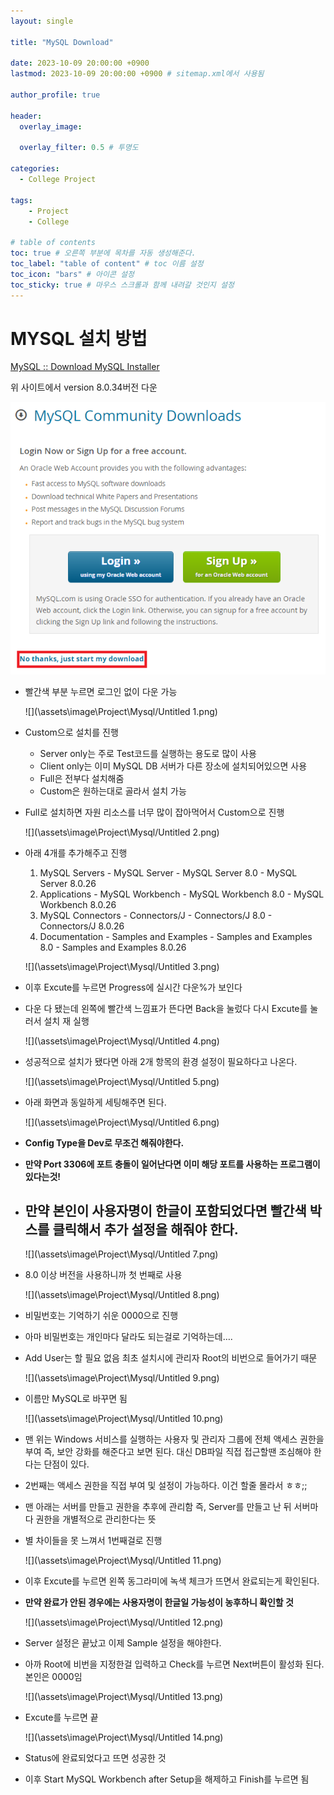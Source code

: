 ```yaml
---
layout: single

title: "MySQL Download"

date: 2023-10-09 20:00:00 +0900
lastmod: 2023-10-09 20:00:00 +0900 # sitemap.xml에서 사용됨

author_profile: true

header:
  overlay_image: 

  overlay_filter: 0.5 # 투명도

categories: 
  - College Project

tags: 
    - Project
    - College

# table of contents
toc: true # 오른쪽 부분에 목차를 자동 생성해준다.
toc_label: "table of content" # toc 이름 설정
toc_icon: "bars" # 아이콘 설정
toc_sticky: true # 마우스 스크롤과 함께 내려갈 것인지 설정
---
```

# MYSQL 설치 방법

[MySQL :: Download MySQL Installer](https://dev.mysql.com/downloads/windows/installer/8.0.html)

위 사이트에서 version 8.0.34버전 다운

![](\assets\image\Project\Mysql/Untitled.png)

- 빨간색 부분 누르면 로그인 없이 다운 가능
    
    ![](\assets\image\Project\Mysql/Untitled 1.png)
    
- Custom으로 설치를 진행
    - Server only는 주로 Test코드를 실행하는 용도로 많이 사용
    - Client only는 이미 MySQL DB 서버가 다른 장소에 설치되어있으면 사용
    - Full은 전부다 설치해줌
    - Custom은 원하는대로 골라서 설치 가능
- Full로 설치하면 자원 리소스를 너무 많이 잡아먹어서 Custom으로 진행
    
    ![](\assets\image\Project\Mysql/Untitled 2.png)
    
- 아래 4개를 추가해주고 진행
    1. MySQL Servers - MySQL Server - MySQL Server 8.0 - MySQL Server 8.0.26
    2. Applications - MySQL Workbench - MySQL Workbench 8.0 - MySQL Workbench 8.0.26
    3. MySQL Connectors - Connectors/J - Connectors/J 8.0 - Connectors/J 8.0.26
    4. Documentation - Samples and Examples - Samples and Examples 8.0 - Samples and Examples 8.0.26
    
    ![](\assets\image\Project\Mysql/Untitled 3.png)
    
- 이후 Excute를 누르면 Progress에 실시간 다운%가 보인다
- 다운 다 됐는데 왼쪽에 빨간색 느낌표가 뜬다면 Back을 눌렀다 다시 Excute를 눌러서 설치 재 실행
    
    ![](\assets\image\Project\Mysql/Untitled 4.png)
    
- 성공적으로 설치가 됐다면 아래 2개 항목의 환경 설정이 필요하다고 나온다.
    
    ![](\assets\image\Project\Mysql/Untitled 5.png)
    
- 아래 화면과 동일하게 세팅해주면 된다.
    
    ![](\assets\image\Project\Mysql/Untitled 6.png)
    
- **Config Type을 Dev로 무조건 해줘야한다.**
- **만약 Port 3306에 포트 충돌이 일어난다면 이미 해당 포트를 사용하는 프로그램이 있다는것!**
- 만약 본인이 사용자명이 한글이 포함되었다면 빨간색 박스를 클릭해서 추가 설정을 해줘야 한다.
    - 
    
    ![](\assets\image\Project\Mysql/Untitled 7.png)
    
- 8.0 이상 버전을 사용하니까 첫 번째로 사용
    
    ![](\assets\image\Project\Mysql/Untitled 8.png)
    
- 비밀번호는 기억하기 쉬운 0000으로 진행
- 아마 비밀번호는 개인마다 달라도 되는걸로 기억하는데….
- Add User는 할 필요 없음 최초 설치시에 관리자 Root의 비번으로 들어가기 때문
    
    ![](\assets\image\Project\Mysql/Untitled 9.png)
    
- 이름만 MySQL로 바꾸면 됨
    
    ![](\assets\image\Project\Mysql/Untitled 10.png)
    
- 맨 위는 Windows 서비스를 실행하는 사용자 및 관리자 그룹에 전체 액세스 권한을 부여
즉, 보안 강화를 해준다고 보면 된다.
대신 DB파일 직접 접근할땐 조심해야 한다는 단점이 있다.
- 2번째는 액세스 권한을 직접 부여 및 설정이 가능하다.
이건 할줄 몰라서 ㅎㅎ;;
- 맨 아래는 서버를 만들고 권한을 추후에 관리함
즉, Server를 만들고 난 뒤 서버마다 권한을 개별적으로 관리한다는 뜻
- 별 차이들을 못 느껴서 1번째걸로 진행
    
    ![](\assets\image\Project\Mysql/Untitled 11.png)
    
- 이후 Excute를 누르면 왼쪽 동그라미에 녹색 체크가 뜨면서 완료되는게 확인된다.
- **만약 완료가 안된 경우에는 사용자명이 한글일 가능성이 농후하니 확인할 것**
    
    ![](\assets\image\Project\Mysql/Untitled 12.png)
    
- Server 설정은 끝났고 이제 Sample 설정을 해야한다.
- 아까 Root에 비번을 지정한걸 입력하고 Check를 누르면 Next버튼이 활성화 된다.
본인은 0000임
    
    ![](\assets\image\Project\Mysql/Untitled 13.png)
    
- Excute를 누르면 끝
    
    ![](\assets\image\Project\Mysql/Untitled 14.png)
    
- Status에 완료되었다고 뜨면 성공한 것
- 이후 Start MySQL Workbench after Setup을 해제하고 Finish를 누르면 됨